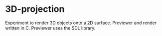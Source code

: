 # 3D-projection
Experiment to render 3D objects onto a 2D surface. Previewer and render written in C. Previewer uses the SDL library.
